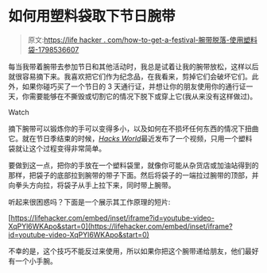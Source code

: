 # 如何用塑料袋取下节日腕带

> 原文:[https://life hacker . com/how-to-get-a-festival-腕带脱落-使用塑料袋-1798536607](https://lifehacker.com/how-to-get-a-festival-wristband-off-using-a-plastic-bag-1798536607)

每当我带着腕带去参加节日和其他活动时，我总是试着让我的腕带放松，这样以后就很容易摘下来。我喜欢把它们作为纪念品，在我看来，剪掉它们会破坏它们。此外，如果你碰巧买了一个节日的 3 天通行证，并想让你的朋友使用你的通行证一天，你需要能够在不撕毁或切割它的情况下脱下或穿上它(我从来没有这样做过)。

Watch

摘下腕带可以锻炼你的手可以变得多小，以及如何在不损坏任何东西的情况下扭曲它。就在节日季结束的时候，[*Hacks World*](https://www.facebook.com/WorldOfLifeHacks/)最近发布了一个视频，只用一个塑料袋就让这个过程变得非常简单。

要做到这一点，把你的手放在一个塑料袋里，就像你可能从杂货店或加油站得到的那样，把袋子的底部拉到腕带的带子下面。然后将袋子的一端拉过腕带的顶部，并向拳头方向拉，将袋子从手上拉下来，同时带上腕带。

听起来很困惑吗？下面是一个展示其工作原理的短片:

 [https://lifehacker.com/embed/inset/iframe?id=youtube-video-XqPYl6WKApo&start=0](https://lifehacker.com/embed/inset/iframe?id=youtube-video-XqPYl6WKApo&start=0) 

不幸的是，这个技巧不能反过来使用，所以如果你把这个腕带递给朋友，他们最好有一个小手腕。